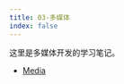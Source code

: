 ```yaml
---
title: 03-多媒体
index: false
---
```


这里是多媒体开发的学习笔记。

- [Media](https://docs-site.github.io/media-docs/)
